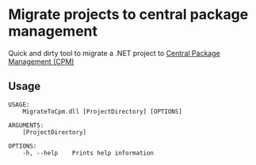 # Migrate projects to central package management

Quick and dirty tool to migrate a .NET project to [Central Package Management (CPM)](https://learn.microsoft.com/en-us/nuget/consume-packages/Central-Package-Management)

## Usage
```
USAGE:
    MigrateToCpm.dll [ProjectDirectory] [OPTIONS]

ARGUMENTS:
    [ProjectDirectory]     

OPTIONS:
    -h, --help    Prints help information
```